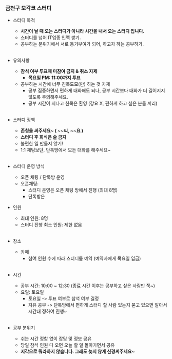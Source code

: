 ### 금천구 모각코 스터디
- 스터디 목적
    - **시간이 날 때 오는 스터디가 아니라 시간을 내서 오는 스터디 입니다.**
    - 스터디를 넘어 IT업종 인맥 쌓기.
    - 공부하는 분위기에서 서로 동기부여가 되어, 하고자 하는 공부하기.  
    <br/>
    
- 유의사항
    - **참석 여부 투표때 미참여 금지 & 취소 자제**
      - **목요일 PM: 11:00까지 투표**
    - 공부하는 시간에 너무 친목도모(만) 하는 것 자제 
        - 공부 집중하면서 편하게 대화해도 되나, 공부 시간보다 대화가 더 길어지지 않도록 주의해주세요.
        - 공부 시간이 지나고 친목은 환영 (강요 X, 편하게 하고 싶은 분들 끼리)
    <br/>

- 스터디 정책
    - **존칭을 써주세요~ ( ~~씨, ~~요 )**
    - **스터디 후 회식은 술 금지**
    - 불편한 일 만들지 않기!
    - 1:1 채팅보단, 단톡방에서 모든 대화를 해주세요~  
    <br/>
    
- 스터디 운영 방식
    - 오픈 채팅 / 단톡방 운영
    - 오픈채팅: 
      - 스터디 운영은 오픈 채팅 방에서 진행 (최대 8명)
      - 단톡방은 
    
- 인원
    - 최대 인원: 8명
    - 스터디 진행 최소 인원: 제한 없음
    <br/>
    
- 장소
    - 카페
      - 참여 인원 수에 따라 스터디룸 예약 (예약자에게 목요일 입금) 
    <br/>
    
- 시간
    - 공부 시간: 10:00 ~ 12:30 (종료 시간 이후는 공부하고 싶은 사람만 쭉~)
    - 요일: 토요일
      - 토요일 -> 투표 여부로 참석 여부 결정
      - 자유 공부 -> 단톡방에서 편하게 스터디 할 사람 있는지 묻고 있으면 알아서 시간대 정하여 진행~
    <br/>
    
- 공부 분위기
    - 쉬는 시간 정함 없이 잡담 및 정보 공유
    - 당일 참석 인원 다 오면 오늘 할 일 돌아가면서 공유
    - **지각으로 뭐라하지 않습니다. 그래도 늦지 않게 신경써주세요~**
    <br/>
    
    
    
    
